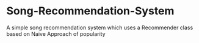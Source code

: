 # Song-Recommendation-System
A simple song recommendation system which uses a Recommender class based on Naive Approach of popularity
